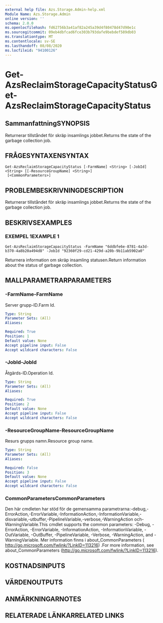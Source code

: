 ```yaml
---
external help file: Azs.Storage.Admin-help.xml
Module Name: Azs.Storage.Admin
online version: ''
schema: 2.0.0
ms.openlocfilehash: fd62756b3a41af82a245a39d4f80478d47d90e1c
ms.sourcegitcommit: 09eb4dbfcad6fce303b793dafe9bebdef589db03
ms.translationtype: MT
ms.contentlocale: sv-SE
ms.lasthandoff: 08/08/2020
ms.locfileid: "94100126"
---
```

# <span data-ttu-id="50e7b-101">Get-AzsReclaimStorageCapacityStatus</span><span class="sxs-lookup"><span data-stu-id="50e7b-101">Get-AzsReclaimStorageCapacityStatus</span></span>

## <span data-ttu-id="50e7b-102">Sammanfattning</span><span class="sxs-lookup"><span data-stu-id="50e7b-102">SYNOPSIS</span></span>
<span data-ttu-id="50e7b-103">Returnerar tillståndet för skräp insamlings jobbet.</span><span class="sxs-lookup"><span data-stu-id="50e7b-103">Returns the state of the garbage collection job.</span></span>

## <span data-ttu-id="50e7b-104">FRÅGESYNTAXEN</span><span class="sxs-lookup"><span data-stu-id="50e7b-104">SYNTAX</span></span>

```
Get-AzsReclaimStorageCapacityStatus [-FarmName] <String> [-JobId] <String> [[-ResourceGroupName] <String>]
 [<CommonParameters>]
```

## <span data-ttu-id="50e7b-105">PROBLEMBESKRIVNING</span><span class="sxs-lookup"><span data-stu-id="50e7b-105">DESCRIPTION</span></span>
<span data-ttu-id="50e7b-106">Returnerar tillståndet för skräp insamlings jobbet.</span><span class="sxs-lookup"><span data-stu-id="50e7b-106">Returns the state of the garbage collection job.</span></span>

## <span data-ttu-id="50e7b-107">BESKRIVS</span><span class="sxs-lookup"><span data-stu-id="50e7b-107">EXAMPLES</span></span>

### <span data-ttu-id="50e7b-108">EXEMPEL 1</span><span class="sxs-lookup"><span data-stu-id="50e7b-108">EXAMPLE 1</span></span>
```
Get-AzsReclaimStorageCapacityStatus -FarmName "6ddbfe6e-8781-4a3d-b370-4a8b20a494d8" -JobId "92360f29-cd21-429d-a20b-9b11ab5902a0"
```

<span data-ttu-id="50e7b-109">Returnera information om skräp insamling statusen.</span><span class="sxs-lookup"><span data-stu-id="50e7b-109">Return information about the status of garbage collection.</span></span>

## <span data-ttu-id="50e7b-110">MALLPARAMETRAR</span><span class="sxs-lookup"><span data-stu-id="50e7b-110">PARAMETERS</span></span>

### <span data-ttu-id="50e7b-111">-FarmName</span><span class="sxs-lookup"><span data-stu-id="50e7b-111">-FarmName</span></span>
<span data-ttu-id="50e7b-112">Server grupp-ID.</span><span class="sxs-lookup"><span data-stu-id="50e7b-112">Farm Id.</span></span>

```yaml
Type: String
Parameter Sets: (All)
Aliases:

Required: True
Position: 1
Default value: None
Accept pipeline input: False
Accept wildcard characters: False
```

### <span data-ttu-id="50e7b-113">-JobId</span><span class="sxs-lookup"><span data-stu-id="50e7b-113">-JobId</span></span>
<span data-ttu-id="50e7b-114">Åtgärds-ID.</span><span class="sxs-lookup"><span data-stu-id="50e7b-114">Operation Id.</span></span>

```yaml
Type: String
Parameter Sets: (All)
Aliases:

Required: True
Position: 2
Default value: None
Accept pipeline input: False
Accept wildcard characters: False
```

### <span data-ttu-id="50e7b-115">-ResourceGroupName</span><span class="sxs-lookup"><span data-stu-id="50e7b-115">-ResourceGroupName</span></span>
<span data-ttu-id="50e7b-116">Resurs grupps namn.</span><span class="sxs-lookup"><span data-stu-id="50e7b-116">Resource group name.</span></span>

```yaml
Type: String
Parameter Sets: (All)
Aliases:

Required: False
Position: 3
Default value: None
Accept pipeline input: False
Accept wildcard characters: False
```

### <span data-ttu-id="50e7b-117">CommonParameters</span><span class="sxs-lookup"><span data-stu-id="50e7b-117">CommonParameters</span></span>
<span data-ttu-id="50e7b-118">Den här cmdleten har stöd för de gemensamma parametrarna:-debug,-ErrorAction,-ErrorVariable,-InformationAction,-InformationVariable,-disvariable,-utbuffer,-PipelineVariable,-verbose,-WarningAction och-WarningVariable.</span><span class="sxs-lookup"><span data-stu-id="50e7b-118">This cmdlet supports the common parameters: -Debug, -ErrorAction, -ErrorVariable, -InformationAction, -InformationVariable, -OutVariable, -OutBuffer, -PipelineVariable, -Verbose, -WarningAction, and -WarningVariable.</span></span> <span data-ttu-id="50e7b-119">Mer information finns i about_CommonParameters ( http://go.microsoft.com/fwlink/?LinkID=113216) .</span><span class="sxs-lookup"><span data-stu-id="50e7b-119">For more information, see about_CommonParameters (http://go.microsoft.com/fwlink/?LinkID=113216).</span></span>

## <span data-ttu-id="50e7b-120">KOSTNADS</span><span class="sxs-lookup"><span data-stu-id="50e7b-120">INPUTS</span></span>

## <span data-ttu-id="50e7b-121">VÄRDEN</span><span class="sxs-lookup"><span data-stu-id="50e7b-121">OUTPUTS</span></span>

## <span data-ttu-id="50e7b-122">ANMÄRKNINGAR</span><span class="sxs-lookup"><span data-stu-id="50e7b-122">NOTES</span></span>

## <span data-ttu-id="50e7b-123">RELATERADE LÄNKAR</span><span class="sxs-lookup"><span data-stu-id="50e7b-123">RELATED LINKS</span></span>
